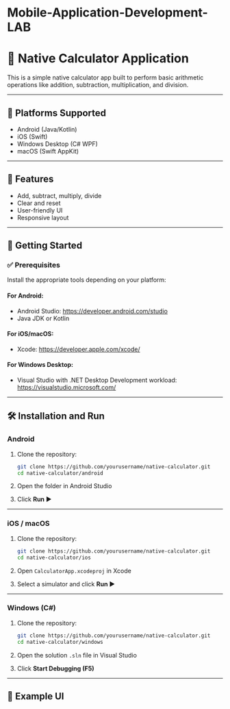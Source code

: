 # Mobile-Application-Development-LAB
# 🧮 Native Calculator Application

This is a simple native calculator app built to perform basic arithmetic operations like addition, subtraction, multiplication, and division.

---

## 📱 Platforms Supported

- Android (Java/Kotlin)
- iOS (Swift)
- Windows Desktop (C# WPF)
- macOS (Swift AppKit)

---

## 🔧 Features

- Add, subtract, multiply, divide
- Clear and reset
- User-friendly UI
- Responsive layout

---

## 🚀 Getting Started

### ✅ Prerequisites

Install the appropriate tools depending on your platform:

#### For Android:
- Android Studio: https://developer.android.com/studio
- Java JDK or Kotlin

#### For iOS/macOS:
- Xcode: https://developer.apple.com/xcode/

#### For Windows Desktop:
- Visual Studio with .NET Desktop Development workload: https://visualstudio.microsoft.com/

---

## 🛠 Installation and Run

### Android

1. Clone the repository:
    ```bash
    git clone https://github.com/yourusername/native-calculator.git
    cd native-calculator/android
    ```

2. Open the folder in Android Studio

3. Click **Run ▶️**

---

### iOS / macOS

1. Clone the repository:
    ```bash
    git clone https://github.com/yourusername/native-calculator.git
    cd native-calculator/ios
    ```

2. Open `CalculatorApp.xcodeproj` in Xcode

3. Select a simulator and click **Run ▶️**

---

### Windows (C#)

1. Clone the repository:
    ```bash
    git clone https://github.com/yourusername/native-calculator.git
    cd native-calculator/windows
    ```

2. Open the solution `.sln` file in Visual Studio

3. Click **Start Debugging (F5)**

---

## 🧪 Example UI
